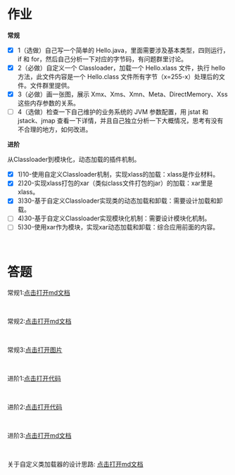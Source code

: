 # 作业

**常规** 

 - [X] 1（选做）自己写一个简单的 Hello.java，里面需要涉及基本类型，四则运行，if 和 for，然后自己分析一下对应的字节码，有问题群里讨论。
 - [X] 2（必做）自定义一个 Classloader，加载一个 Hello.xlass 文件，执行 hello 方法，此文件内容是一个 Hello.class 文件所有字节（x=255-x）处理后的文件。文件群里提供。
 - [X] 3（必做）画一张图，展示 Xmx、Xms、Xmn、Meta、DirectMemory、Xss 这些内存参数的关系。
 - [ ] 4（选做）检查一下自己维护的业务系统的 JVM 参数配置，用 jstat 和 jstack、jmap 查看一下详情，并且自己独立分析一下大概情况，思考有没有不合理的地方，如何改进。
 
**进阶**

从Classloader到模块化，动态加载的插件机制。

- [X] 1)10-使用自定义Classloader机制，实现xlass的加载：xlass是作业材料。
- [X] 2)20-实现xlass打包的xar（类似class文件打包的jar）的加载：xar里是xlass。
- [X] 3)30-基于自定义Classloader实现类的动态加载和卸载：需要设计加载和卸载。
- [ ] 4)30-基于自定义Classloader实现模块化机制：需要设计模块化机制。
- [ ] 5)30-使用xar作为模块，实现xar动态加载和卸载：综合应用前面的内容。

<br>

# 答题

常规1:[点击打开md文档](https://github.com/Tureen/grow/blob/main/1_JVM/doc/work/normal_1.md)

<br>

常规2:[点击打开md文档](https://github.com/Tureen/grow/blob/main/1_JVM/doc/work/normal_2.md)

<br>

常规3:[点击打开图片](https://github.com/Tureen/grow/blob/main/1_JVM/doc/images/JVM内存结构.jpg)

<br>

进阶1:[点击打开代码](https://github.com/Tureen/grow/tree/main/1_JVM/src/main/java/club/tulane/jvm/advanced/WorkTest1.java)

<br>

进阶2:[点击打开代码](https://github.com/Tureen/grow/tree/main/1_JVM/src/main/java/club/tulane/jvm/advanced/WorkTest2.java)

<br>

进阶3:[点击打开md文档](https://github.com/Tureen/grow/blob/main/1_JVM/doc/work/advanced_3.md)

<br>

关于自定义类加载器的设计思路: [点击打开md文档](https://github.com/Tureen/grow/blob/main/1_JVM/doc/work/design.md)
